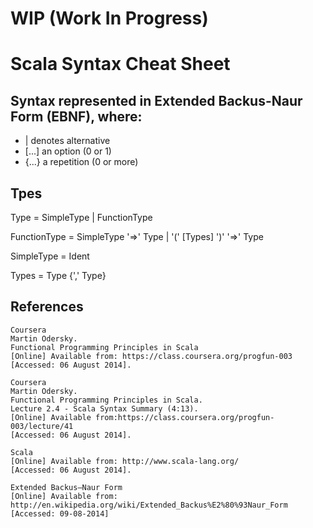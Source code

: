 <!--
scala-syntax-cs
===============

Some Scala syntax for personal use.
-->

# WIP (Work In Progress)

# Scala Syntax Cheat Sheet

## Syntax represented in Extended Backus-Naur Form (EBNF), where:
 - | denotes alternative
 - [...] an option (0 or 1)
 - {...} a repetition (0 or more)

## Tpes

Type = SimpleType | FunctionType

FunctionType = SimpleType '=>' Type | '(' [Types] ')' '=>' Type

SimpleType = Ident

Types = Type {',' Type}




## References

```
Coursera
Martin Odersky.
Functional Programming Principles in Scala
[Online] Available from: https://class.coursera.org/progfun-003
[Accessed: 06 August 2014].

Coursera
Martin Odersky.
Functional Programming Principles in Scala.
Lecture 2.4 - Scala Syntax Summary (4:13).
[Online] Available from:https://class.coursera.org/progfun-003/lecture/41
[Accessed: 06 August 2014].

Scala
[Online] Available from: http://www.scala-lang.org/
[Accessed: 06 August 2014].

Extended Backus–Naur Form
[Online] Available from: http://en.wikipedia.org/wiki/Extended_Backus%E2%80%93Naur_Form
[Accessed: 09-08-2014]
```


